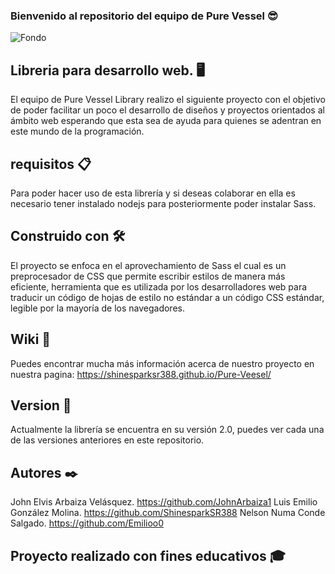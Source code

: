 ### Bienvenido al repositorio del equipo de Pure Vessel :sunglasses:

![Fondo](https://user-images.githubusercontent.com/102486877/233895160-563034ff-0d3a-4296-8212-66fda1277001.png)

## Libreria para desarrollo web. :desktop_computer:

El equipo de Pure Vessel Library realizo el siguiente proyecto con el objetivo de poder facilitar un poco el desarrollo de diseños y proyectos orientados al ámbito web esperando que esta sea de ayuda para quienes  se adentran en este mundo de la programación.

## requisitos 📋
Para poder hacer uso de esta librería y si deseas colaborar en ella es necesario tener instalado nodejs para posteriormente poder instalar Sass.

## Construido con 🛠️

El proyecto se enfoca en el aprovechamiento de Sass el cual es un preprocesador de CSS que permite escribir estilos de manera más eficiente,
herramienta que es utilizada por los desarrolladores web para traducir un código de hojas de estilo no estándar a un código CSS estándar, legible por la mayoría de los navegadores.

## Wiki 📖
Puedes encontrar mucha más información acerca de nuestro proyecto en nuestra pagina:
https://shinesparksr388.github.io/Pure-Veesel/

## Version 📌
Actualmente la librería se encuentra en su versión 2.0, puedes ver cada una de las versiones anteriores en este repositorio.

## Autores ✒️
John Elvis Arbaiza Velásquez.
https://github.com/JohnArbaiza1
Luis Emilio González Molina.
https://github.com/ShinesparkSR388
Nelson Numa Conde Salgado.
https://github.com/Emilioo0


## Proyecto realizado con fines educativos :mortar_board:




